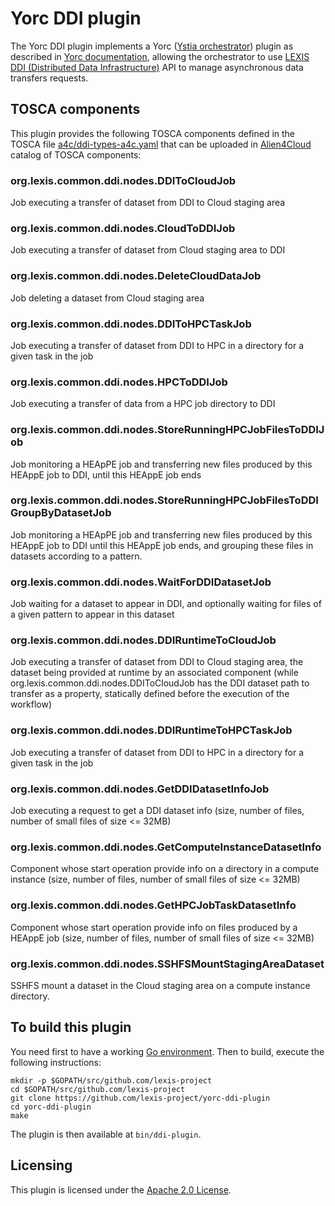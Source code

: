 # Yorc DDI plugin

The Yorc DDI plugin implements a Yorc ([Ystia orchestrator](https://github.com/ystia/yorc/)) plugin as described in [Yorc documentation](https://yorc.readthedocs.io/en/latest/plugins.html), allowing the orchestrator to use 
[LEXIS DDI (Distributed Data Infrastructure)](https://lexis-project.eu/web/lexis-platform/data-management-layer/) API to manage asynchronous data transfers requests.

## TOSCA components

This plugin provides the following TOSCA components defined in the TOSCA file [a4c/ddi-types-a4c.yaml](a4c/ddi-types-a4c.yaml)
that can be uploaded in [Alien4Cloud](https://alien4cloud.github.io/) catalog of TOSCA components:

### org.lexis.common.ddi.nodes.DDIToCloudJob
Job executing a transfer of dataset from DDI to Cloud staging area
### org.lexis.common.ddi.nodes.CloudToDDIJob
Job executing a transfer of dataset from Cloud staging area to DDI
### org.lexis.common.ddi.nodes.DeleteCloudDataJob
Job deleting a dataset from Cloud staging area
### org.lexis.common.ddi.nodes.DDIToHPCTaskJob
Job executing a transfer of dataset from DDI to HPC in a directory for a given
task in the job
### org.lexis.common.ddi.nodes.HPCToDDIJob
Job executing a transfer of data from a HPC job directory to DDI
### org.lexis.common.ddi.nodes.StoreRunningHPCJobFilesToDDIJob
Job monitoring a HEApPE job and transferring new files produced by this HEAppE job
to DDI, until this HEAppE job ends
### org.lexis.common.ddi.nodes.StoreRunningHPCJobFilesToDDIGroupByDatasetJob
Job monitoring a HEApPE job and transferring new files produced by this HEAppE job
to DDI until this HEAppE job ends, and grouping these files in datasets according
to a pattern.
### org.lexis.common.ddi.nodes.WaitForDDIDatasetJob
Job waiting for a dataset to appear in DDI, and optionally waiting for files of
a given pattern to appear in this dataset
### org.lexis.common.ddi.nodes.DDIRuntimeToCloudJob
Job executing a transfer of dataset from DDI to Cloud staging area, the dataset
being provided at runtime by an associated component
(while org.lexis.common.ddi.nodes.DDIToCloudJob has the DDI dataset path to
transfer as a property, statically defined before the execution of the workflow)
### org.lexis.common.ddi.nodes.DDIRuntimeToHPCTaskJob
Job executing a transfer of dataset from DDI to HPC in a directory for a given
task in the job
### org.lexis.common.ddi.nodes.GetDDIDatasetInfoJob
Job executing a request to get a DDI dataset info (size, number of files, number
of small files of size <= 32MB)
### org.lexis.common.ddi.nodes.GetComputeInstanceDatasetInfo
Component whose start operation provide info on a directory in a compute
instance (size, number of files, number of small files of size <= 32MB)
### org.lexis.common.ddi.nodes.GetHPCJobTaskDatasetInfo
Component whose start operation provide info on files produced by a HEAppE job
(size, number of files, number of small files of size <= 32MB)
### org.lexis.common.ddi.nodes.SSHFSMountStagingAreaDataset
SSHFS mount a dataset in the Cloud staging area on a compute instance directory.

## To build this plugin

You need first to have a working [Go environment](https://golang.org/doc/install).
Then to build, execute the following instructions:

```
mkdir -p $GOPATH/src/github.com/lexis-project
cd $GOPATH/src/github.com/lexis-project
git clone https://github.com/lexis-project/yorc-ddi-plugin
cd yorc-ddi-plugin
make
```

The plugin is then available at `bin/ddi-plugin`.

## Licensing

This plugin is licensed under the [Apache 2.0 License](LICENSE).
